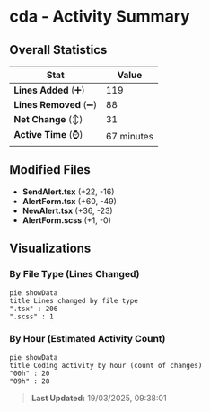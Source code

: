 # cda - Activity Summary 

## Overall Statistics

| Stat                   | Value                                                             |
| ---------------------- | ----------------------------------------------------------------- |
| **Lines Added** (➕)   | 119                                          |
| **Lines Removed** (➖) | 88                                        |
| **Net Change** (↕)    | 31                |
| **Active Time** (⌚)   | 67 minutes |


## Modified Files
- **SendAlert.tsx** (+22, -16)
- **AlertForm.tsx** (+60, -49)
- **NewAlert.tsx** (+36, -23)
- **AlertForm.scss** (+1, -0)

## Visualizations

### By File Type (Lines Changed)

```mermaid
pie showData
title Lines changed by file type
".tsx" : 206
".scss" : 1
```

### By Hour (Estimated Activity Count)

```mermaid
pie showData
title Coding activity by hour (count of changes)
"00h" : 20
"09h" : 28
```


> **Last Updated:** 19/03/2025, 09:38:01